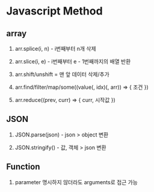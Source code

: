 # Javascript Method

## array

1. arr.splice(i, n) - i번째부터 n개 삭제

2. arr.slice(i, e) - i번째부터 e - 1번째까지의 배열 반환

3. arr.shift/unshift = 맨 앞 데이터 삭제/추가

4. arr.find/filter/map/some((value(, idx)(, arr)) => {
  조건
}) 
5. arr.reduce((prev, curr) => {
  curr, 시작값
})

## JSON

1. JSON.parse(json) - json > object 변환

2. JSON.stringify() - 값, 객체 > json 변환

## Function

1. parameter 명시하지 않더라도 arguments로 접근 가능
